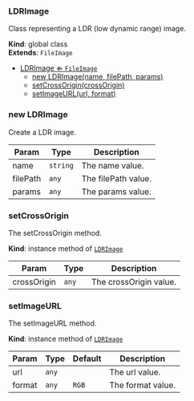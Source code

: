 <a name="LDRImage"></a>

### LDRImage 
Class representing a LDR (low dynamic range) image.

**Kind**: global class  
**Extends**: <code>FileImage</code>  

* [LDRImage ⇐ <code>FileImage</code>](#LDRImage)
    * [new LDRImage(name, filePath, params)](#new-LDRImage)
    * [setCrossOrigin(crossOrigin)](#setCrossOrigin)
    * [setImageURL(url, format)](#setImageURL)

<a name="new_LDRImage_new"></a>

### new LDRImage
Create a LDR image.


| Param | Type | Description |
| --- | --- | --- |
| name | <code>string</code> | The name value. |
| filePath | <code>any</code> | The filePath value. |
| params | <code>any</code> | The params value. |

<a name="LDRImage+setCrossOrigin"></a>

### setCrossOrigin
The setCrossOrigin method.

**Kind**: instance method of [<code>LDRImage</code>](#LDRImage)  

| Param | Type | Description |
| --- | --- | --- |
| crossOrigin | <code>any</code> | The crossOrigin value. |

<a name="LDRImage+setImageURL"></a>

### setImageURL
The setImageURL method.

**Kind**: instance method of [<code>LDRImage</code>](#LDRImage)  

| Param | Type | Default | Description |
| --- | --- | --- | --- |
| url | <code>any</code> |  | The url value. |
| format | <code>any</code> | <code>RGB</code> | The format value. |

